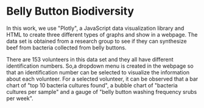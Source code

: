 # Belly Button Biodiversity
In this work, we use "Plotly", a JavaScript data visualization library and HTML to create three different types of graphs and show in a webpage.
The data set is obtained from a research group to see if they can synthesize beef from bacteria collected from belly buttons.

There are 153 volunteers in this data set and they all have different identification numbers. So,a dropdown menu is created in the webpage so that an identification number can be selected to visualize the information about each volunteer. For a selected volunteer, it can be observed that a bar chart of
"top 10 bacteria cultures found", a bubble chart of "bacteria cultures per sample" and a gauge of "belly button washing frequency srubs per week".
